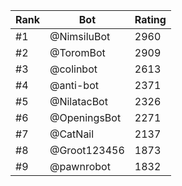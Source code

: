 Rank|Bot|Rating
---|---|---
#1|@NimsiluBot|2960
#2|@ToromBot|2909
#3|@colinbot|2613
#4|@anti-bot|2371
#5|@NilatacBot|2326
#6|@OpeningsBot|2271
#7|@CatNail|2137
#8|@Groot123456|1873
#9|@pawnrobot|1832
